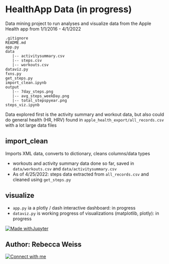 # HealthApp Data (in progress)

Data mining project to run analyses and visualize data from the Apple Health app from 1/1/2016 - 4/1/2022
``` 
.gitignore
README.md
app.py
data
   |-- activitysummary.csv
   |-- steps.csv
   |-- workouts.csv
dataviz.py
fxns.py
get_steps.py
import_clean.ipynb
output
   |-- 7day_steps.png
   |-- avg_steps_weekDay.png
   |-- total_stepspyear.png
steps_viz.ipynb
```

Data explored first is the activity summary and workout data, but also could do general health (HR, HRV) found in `apple_health_export/all_records.csv` with a lot large data files

## import_clean
Imports XML data, converts to dictionary, cleans columns/data types
* workouts and activity summary data done so far, saved in `data/workouts.csv` and `data/activitysummary.csv`
* As of 4/25/2022: steps data extracted from `all_records.csv` and cleaned using `get_steps.py`


## visualize
* `app.py` ia a plotly / dash interactive dashboard: in progress
* `dataviz.py` is working progress of visualizations (matplotlib, plotly): in progress


[![Made withJupyter](https://img.shields.io/badge/Made%20with-Jupyter-orange?style=for-the-badge&logo=Jupyter)](https://jupyter.org/try)







## Author: Rebecca Weiss
[![Connect with me](https://img.shields.io/badge/LinkedIn-0077B5?style=for-the-badge&logo=linkedin&logoColor=white)](https://www.linkedin.com/in/rebeccajweiss33/)
